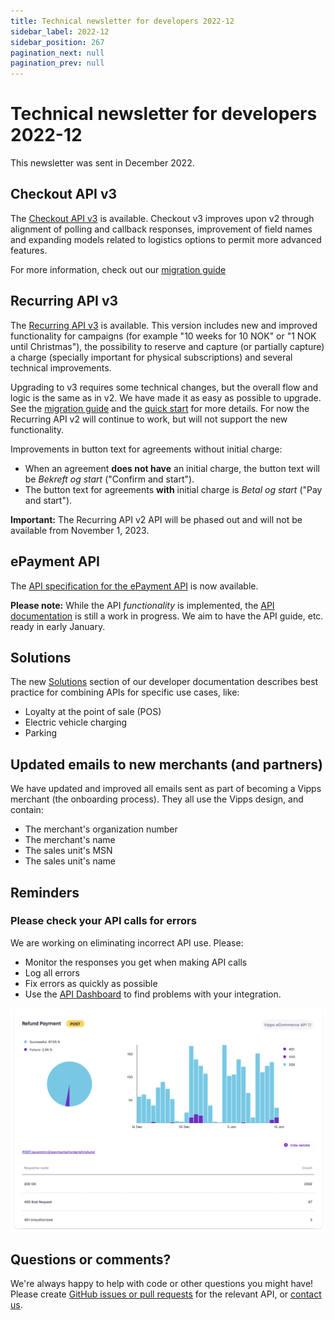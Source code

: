 ```yaml
---
title: Technical newsletter for developers 2022-12
sidebar_label: 2022-12
sidebar_position: 267
pagination_next: null
pagination_prev: null
---
```


# Technical newsletter for developers 2022-12

This newsletter was sent in December 2022.

## Checkout API v3

The [Checkout API v3](https://developer.vippsmobilepay.com/docs/APIs/checkout-api) is available. Checkout v3 improves upon v2 through alignment of polling and callback responses, improvement of field names and expanding models related to logistics options to permit more advanced features.

For more information, check out our [migration guide](https://developer.vippsmobilepay.com/docs/APIs/checkout-api/checkout-api-migration-v3)

## Recurring API v3

The
[Recurring API v3](https://developer.vippsmobilepay.com/docs/APIs/recurring-api)
is available. This version includes new and improved functionality for campaigns
(for example "10 weeks for 10 NOK" or "1 NOK until Christmas"),
the possibility to reserve and capture (or partially capture) a charge
(specially important for physical subscriptions) and several technical improvements.

Upgrading to v3 requires some technical changes, but the overall flow and logic
is the same as in v2. We have made it as easy as possible to upgrade.
See the
[migration guide](https://developer.vippsmobilepay.com/docs/APIs/recurring-api/v2-to-v3-migration-guide)
and the [quick start](https://developer.vippsmobilepay.com/docs/APIs/recurring-api/recurring-api-quick-start)
for more details. For now the Recurring API v2 will continue to work, but will not support the new functionality.

Improvements in button text for agreements without initial charge:

* When an agreement **does not have** an initial charge,
  the button text will be *Bekreft og start* ("Confirm and start").
* The button text for agreements **with** initial charge is
  *Betal og start* ("Pay and start").

**Important:** The Recurring API v2 API will be phased out and will not be available from November 1, 2023.

## ePayment API

The
[API specification for the ePayment API](https://developer.vippsmobilepay.com/api/epayment)
is now available.

**Please note:** While the API *functionality* is implemented, the
[API documentation](https://developer.vippsmobilepay.com/docs/APIs/epayment-api)
is still a work in progress.
We aim to have the API guide, etc. ready in early January.

## Solutions

The new
[Solutions](https://developer.vippsmobilepay.com/docs/solutions)
section of our developer documentation describes best practice for
combining APIs for specific use cases, like:

* Loyalty at the point of sale (POS)
* Electric vehicle charging
* Parking

## Updated emails to new merchants (and partners)

We have updated and improved all emails sent as part of becoming a Vipps
merchant (the onboarding process). They all use the Vipps design, and
contain:

* The merchant's organization number
* The merchant's name
* The sales unit's MSN
* The sales unit's name

## Reminders

### Please check your API calls for errors

We are working on eliminating incorrect API use. Please:

* Monitor the responses you get when making API calls
* Log all errors
* Fix errors as quickly as possible
* Use the
  [API Dashboard](../developer-resources/api-dashboard.md)
  to find problems with your integration.

![API Dashboard example](images/2021-02-api-dashboard-example.png)

## Questions or comments?

We're always happy to help with code or other questions you might have!
Please create [GitHub issues or pull requests](https://github.com/vippsas)
for the relevant API,
or [contact us](https://developer.vippsmobilepay.com/docs/contact).
